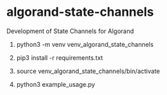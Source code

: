 # algorand-state-channels
Development of State Channels for Algorand


1. python3 -m venv venv_algorand_state_channels
2. pip3 install -r requirements.txt
3. source venv_algorand_state_channels/bin/activate


4. python3 example_usage.py